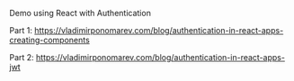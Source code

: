 Demo using React with Authentication

Part 1: https://vladimirponomarev.com/blog/authentication-in-react-apps-creating-components

Part 2: https://vladimirponomarev.com/blog/authentication-in-react-apps-jwt